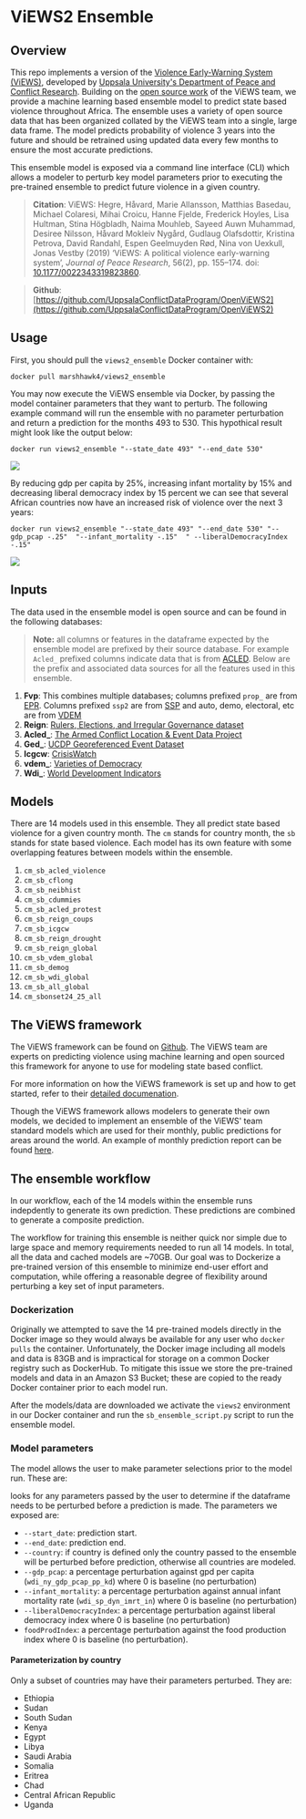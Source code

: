# ViEWS2 Ensemble

## Overview
This repo implements a version of the [Violence Early-Warning System (ViEWS)](https://www.pcr.uu.se/research/views/), developed by [Uppsala University's Department of Peace and Conflict Research](https://www.pcr.uu.se/?languageId=1). Building on the [open source work](https://github.com/UppsalaConflictDataProgram/OpenViEWS2) of the ViEWS team, we provide a machine learning based ensemble model to predict state based violence throughout Africa. The ensemble uses a variety of open source data that has been organized collated by the ViEWS team into a single, large data frame. The model predicts probability of violence 3 years into the future and should be retrained using updated data every few months to ensure the most accurate predictions. 
 
This ensemble model is exposed via a command line interface (CLI) which allows a modeler to perturb key model parameters prior to executing the pre-trained ensemble to predict future violence in a given country.

> **Citation**: 
ViEWS:
Hegre, Håvard, Marie Allansson, Matthias Basedau, Michael Colaresi, Mihai Croicu, Hanne Fjelde, Frederick Hoyles, Lisa Hultman, Stina Högbladh, Naima Mouhleb, Sayeed Auwn Muhammad, Desiree Nilsson, Håvard Mokleiv Nygård, Gudlaug Olafsdottir, Kristina Petrova, David Randahl, Espen Geelmuyden Rød, Nina von Uexkull, Jonas Vestby (2019) ‘ViEWS: A political violence early-warning system’, _Journal of Peace Research_, 56(2), pp. 155–174. doi: [10.1177/0022343319823860](https://doi.org/10.1177/0022343319823860).

> **Github**: [https://github.com/UppsalaConflictDataProgram/OpenViEWS2](https://github.com/UppsalaConflictDataProgram/OpenViEWS2)


## Usage

First, you should pull the `views2_ensemble` Docker container with:

```
docker pull marshhawk4/views2_ensemble
```

You may now execute the ViEWS ensemble via Docker, by passing the model container parameters that they want to perturb. The following example command will run the ensemble with no parameter perturbation and return a prediction for the months 493 to 530. This hypothical result might look like the output below:

```
docker run views2_ensemble "--state_date 493" "--end_date 530"
```

![](https://lh3.googleusercontent.com/0YQ2LUaG_6dILZHFpot8EXdrcRPhCLQy7ay7_XZP-v92-24jZdoS0yrEcNwJnor9IFQ60RSJybc1cmkCJwAe7WCUH3C1bAeyQZzuhjLzNuYDcIgGITe6JQNCZVdSHNXs0utmNDcy6tw)


By reducing gdp per capita by 25%, increasing infant mortality by 15% and decreasing liberal democracy index by 15 percent we can see that several African countries now have an increased risk of violence over the next 3 years:

```
docker run views2_ensemble "--state_date 493" "--end_date 530" "--gdp_pcap -.25"  "--infant_mortality -.15"  " --liberalDemocracyIndex -.15"
```

![](https://lh6.googleusercontent.com/_262PTlql9C8YdV84-Gy-jsJwErvd9u0yf1z1H_cFM2RM7qB9q_KoWIGBaO14A7semciunHmA73YILeJn0tA8uW2yClg1AxMpqoO6VU08iGbhPk-EbZXakUmAyYy6DMbhwf4mlTLYhQ)


## Inputs

The data used in the ensemble model is open source and can be found in the following databases:

> **Note:** all columns or features in the dataframe expected by the ensemble model are prefixed by their source database. For example `Acled_` prefixed columns indicate data that is from [ACLED](https://acleddata.com/resources/general-guides/#1603120929158-3f359ee4-4726). Below are the prefix and associated data sources for all the features used in this ensemble.
  
1. **Fvp**:
This combines multiple databases; columns prefixed `prop_` are from [EPR](https://icr.ethz.ch/data/epr). Columns prefixed `ssp2` are from [SSP](https://tntcat.iiasa.ac.at/SspDb/) and auto, demo, electoral, etc are from [VDEM](https://www.v-dem.net/en/)
2. **Reign**:
[Rulers, Elections, and Irregular Governance dataset](https://oefdatascience.github.io/REIGN.github.io/menu/REIGN_CODEBOOK.html)
3. **Acled_**:
[The Armed Conflict Location & Event Data Project](https://acleddata.com/resources/general-guides/#1603120929158-3f359ee4-4726)
4. **Ged_**:
[UCDP Georeferenced Event Dataset](https://ucdp.uu.se/downloads/)
5. **Icgcw**:
[CrisisWatch](https://www.crisisgroup.org/crisiswatch)
6. **vdem_**:
[Varieties of Democracy](https://www.v-dem.net/media/filer_public/28/14/28140582-43d6-4940-948f-a2df84a31893/v-dem_codebook_v10.pdf)
7. **Wdi_**:
[World Development Indicators](https://databank.worldbank.org/source/world-development-indicators)

## Models
There are 14 models used in this ensemble. They all predict state based violence for a given country month. The `cm` stands for country month, the `sb` stands for state based violence. Each model has its own feature with some overlapping features between models within the ensemble. 

 1. `cm_sb_acled_violence`
 2. `cm_sb_cflong`
 3. `cm_sb_neibhist`
 4. `cm_sb_cdummies`
 5. `cm_sb_acled_protest`
 6. `cm_sb_reign_coups`
 7. `cm_sb_icgcw`
 8. `cm_sb_reign_drought`
 9. `cm_sb_reign_global`
 10. `cm_sb_vdem_global`
 11. `cm_sb_demog`
 12. `cm_sb_wdi_global`
 13. `cm_sb_all_global`
 14. `cm_sbonset24_25_all`

## The ViEWS framework
The ViEWS framework can be found on [Github](https://github.com/UppsalaConflictDataProgram/OpenViEWS2). The ViEWS team are experts on predicting violence using machine learning and open sourced this framework for anyone to use for modeling state based conflict.  

For more information on how the ViEWS framework is set up and how to get started, refer to their [detailed documenation](https://views.pcr.uu.se/download/docs/views.pdf).

Though the ViEWS framework allows modelers to generate their own models, we decided to implement an ensemble of the ViEWS' team standard models which are used for their monthly, public predictions for areas around the world. An example of monthly prediction report can be found [here](http://files.webb.uu.se/uploader/1576/ViEWS-Reports--53-.pdf).

## The ensemble workflow
In our workflow, each of the 14 models within the ensemble runs indepdently to generate its own prediction. These predictions are combined to generate a composite prediction. 

The workflow for training this ensemble is neither quick nor simple due to large space and memory requirements needed to run all 14 models. In total, all the data and cached models are ~70GB. Our goal was to Dockerize a pre-trained version of this ensemble to minimize end-user effort and computation, while offering a reasonable degree of flexibility around perturbing a key set of input parameters. 

### Dockerization
Originally we attempted to save the 14 pre-trained models directly in the Docker image so they would always be available for any user who `docker pulls` the container. Unfortunately, the Docker image including all models and data is 83GB and is impractical for storage on a common Docker registry such as DockerHub. To mitigate this issue we store the pre-trained models and data in an Amazon S3 Bucket; these are copied to the ready Docker container prior to each model run. 

After the models/data are downloaded we activate the `views2` environment in our Docker container and run the `sb_ensemble_script.py` script to run the ensemble model.

### Model parameters
The model allows the user to make parameter selections prior to the model run. These are:

looks for any parameters passed by the user to determine if the dataframe needs to be perturbed before a prediction is made. The parameters we exposed are:

- `--start_date`: prediction start.
- `--end_date`: prediction end.
- `--country`: if country is defined only the country passed to the ensemble will be perturbed before prediction, otherwise all countries are modeled.
- `--gdp_pcap`: a percentage perturbation against gpd per capita (`wdi_ny_gdp_pcap_pp_kd`) where 0 is baseline (no perturbation)
- `--infant_mortality`: a percentage perturbation against annual infant mortality rate (`wdi_sp_dyn_imrt_in`) where 0 is baseline (no perturbation)
- `--liberalDemocracyIndex`: a percentage perturbation against liberal democracy index where 0 is baseline (no perturbation)
- `foodProdIndex`: a percentage perturbation against the food production index where 0 is baseline (no perturbation).

#### Parameterization by country

Only a subset of countries may have their parameters perturbed. They are:

* Ethiopia
* Sudan
* South Sudan
* Kenya
* Egypt
* Libya
* Saudi Arabia
* Somalia
* Eritrea
* Chad
* Central African Republic
* Uganda
